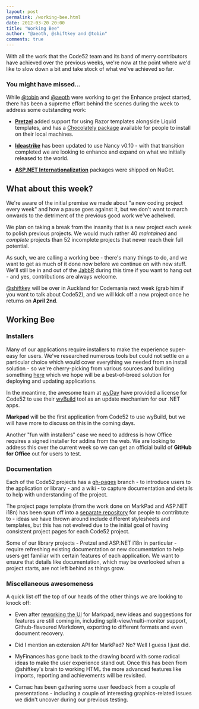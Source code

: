 ```yaml
--- 
layout: post
permalink: /working-bee.html
date: 2012-03-20 20:00
title: "Working Bee"
author: "@aeoth, @shiftkey and @tobin"
comments: true
---
```


With all the work that the Code52 team and its band of merry contributors have achieved over the previous weeks, we're now at the point where we'd like to slow down a bit and take stock of what we've achieved so far.

### You might have missed...

While [@tobin](http://twitter.com/tobin) and [@aeoth](http://twitter.com/aeoth) were working to get the Enhance project started, there has been a supreme effort behind the scenes during the week to address some outstanding work:

 - **[Pretzel](http://code52.org/pretzel/)** added support for using Razor templates alongside Liquid templates, and has a [Chocolately package](http://chocolatey.org/packages/pretzel) available for people to install on their local machines.

 - **[Ideastrike](http://code52.org/ideastrike/)** has been updated to use Nancy v0.10 - with that transition completed we are looking to enhance and expand on what we initially released to the world.

 - **[ASP.NET Internationalization](http://code52.org/aspnet-internationalization)** packages were shipped on NuGet.

## What about this week?

We're aware of the initial premise we made about "a new coding project every week" and how a pause goes against it, but we don't want to march onwards to the detriment of the previous good work we've acheived.

We plan on taking a break from the insanity that is a new project each week to polish previous projects. We would much rather 40 *maintained* and *complete* projects than 52 incomplete projects that never reach their full potential.

As such, we are calling a working bee - there's many things to do, and we want to get as much of it done now before we continue on with new stuff. We'll still be in and out of the [JabbR](http://jabbr.net/#/rooms/code52) during this time if you want to hang out - and yes, contributions are always welcome.

[@shiftkey](http://twitter.com/shiftkey) will be over in Auckland for Codemania next week (grab him if you want to talk about Code52), and we will kick off a new project once he returns on **April 2nd**.

## Working Bee

### Installers

Many of our applications require installers to make the experience super-easy for users. We've researched numerous tools but could not settle on a particular choice which would cover everything we needed from an install solution - so we're cherry-picking from various sources and building something [here](https://github.com/xpaulbettsx/NSync) which we hope will be a best-of-breed solution for deploying and updating applications.

In the meantime, the awesome team at [wyDay](http://wyday.com/) have provided a license for Code52 to use their [wyBuild](http://wyday.com/wybuild/) tool as an update mechanism for our .NET apps.

**Markpad** will be the first application from Code52 to use wyBuild, but we will have more to discuss on this in the coming days.

Another "fun with installers" case we need to address is how Office requires a signed installer for  addins from the web. We are looking to address this over the current week so we can get an official build of **GitHub for Office** out for users to test.

### Documentation

Each of the Code52 projects has a [gh-pages](http://pages.github.com/) branch - to introduce users to the application or library - and a wiki - to capture documentation and details to help with understanding of the project. 

The project page template (from the work done on MarkPad and ASP.NET i18n) has been spun off into a [separate repository](https://github.com/Code52/gh-pages-template) for people to contribtute to - ideas we have thrown around include different stylesheets and templates, but this has not evolved due to the initial goal of having consistent project pages for each Code52 project.

Some of our library projects - Pretzel and ASP.NET i18n in particular - require refreshing existing documentation or new documentation to help users get familiar with certain features of each application. We want to ensure that details like documentation, which may be overlooked when a project starts, are not left behind as things grow.

### Miscellaneous awesomeness

A quick list off the top of our heads of the other things we are looking to knock off:

 - Even after [reworking the UI](http://code52.org/weekone-dayseventyseven.html) for Markpad, new ideas and suggestions for features are still coming in, including split-view/multi-monitor support, Github-flavoured Markdown, exporting to different formats and even document recovery.

 - Did I mention an extension API for MarkPad? No? Well I guess I just did.

 - MyFinances has gone back to the drawing board with some radical ideas to make the user experience stand out. Once this has been from @shiftkey's brain to working HTML the more advanced features like imports, reporting and achievements will be revisited.

 - Carnac has been gathering some user feedback from a couple of presentations - including a couple of interesting graphics-related issues we didn't uncover during our previous testing.
